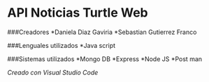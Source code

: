 # API Noticias Turtle Web

###Creadores
*Daniela Diaz Gaviria
*Sebastian Gutierrez Franco

###Lenguales utilizados
*Java script

###Sistemas utilizados
*Mongo DB
*Express
*Node JS
*Post man

_Creado con Visual Studio Code_
